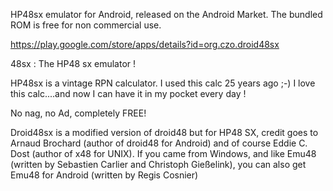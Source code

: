 HP48sx emulator for Android, released on the Android Market.
The bundled ROM is free for non commercial use.

https://play.google.com/store/apps/details?id=org.czo.droid48sx




48sx : The HP48 sx emulator !

HP48sx is a vintage RPN calculator. I used this calc 25 years ago ;-) I love this calc....and now I can have it in my pocket every day !

No nag, no Ad, completely FREE!

Droid48sx is a modified version of droid48 but for HP48 SX, credit goes to Arnaud Brochard (author of droid48 for Android)
and of course Eddie C. Dost (author of x48 for UNIX). If you came from Windows, and like Emu48 (written by Sebastien Carlier
and Christoph Gießelink), you can also get Emu48 for Android (written by Regis Cosnier)

